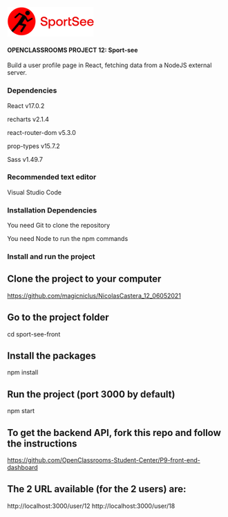 ![logo sportsee](https://github.com/magicniclus/NicolasCastera_12_06052021/blob/main/public/img/Logo.png?raw=true) 

#### OPENCLASSROOMS PROJECT 12: Sport-see
Build a user profile page in React, fetching data from a NodeJS external server.

### Dependencies
React v17.0.2

recharts v2.1.4

react-router-dom v5.3.0

prop-types v15.7.2

Sass v1.49.7

### Recommended text editor
Visual Studio Code

### Installation Dependencies
You need Git to clone the repository

You need Node to run the npm commands

### Install and run the project
## Clone the project to your computer
https://github.com/magicniclus/NicolasCastera_12_06052021

## Go to the project folder
cd sport-see-front

## Install the packages
npm install

## Run the project (port 3000 by default)
npm start

## To get the backend API, fork this repo and follow the instructions
https://github.com/OpenClassrooms-Student-Center/P9-front-end-dashboard

## The 2 URL available (for the 2 users) are:
http://localhost:3000/user/12
http://localhost:3000/user/18